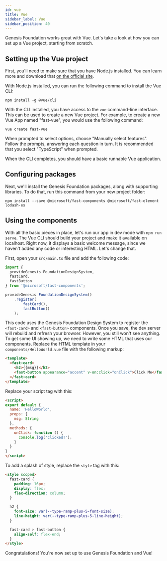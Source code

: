 ```yaml
---
id: vue
title: Vue
sidebar_label: Vue
sidebar_position: 40
---
```


Genesis Foundation works great with Vue. Let's take a look at how you can set up a Vue project, starting from scratch.

## Setting up the Vue project

First, you'll need to make sure that you have Node.js installed. You can learn more and download that [on the official site](https://nodejs.org/).

With Node.js installed, you can run the following command to install the Vue CLI:

```shell
npm install -g @vue/cli
```

With the CLI installed, you have access to the `vue` command-line interface. This can be used to create a new Vue project. For example, to create a new Vue App named "fast-vue", you would use the following command:

```shell
vue create fast-vue
```

When prompted to select options, choose "Manually select features". Follow the prompts, answering each question in turn. It is recommended that you select "TypeScript" when prompted.

When the CLI completes, you should have a basic runnable Vue application.

## Configuring packages

Next, we'll install the Genesis Foundation packages, along with supporting libraries. To do that, run this command from your new project folder:

```shell
npm install --save @microsoft/fast-components @microsoft/fast-element lodash-es
```

## Using the components

With all the basic pieces in place, let's run our app in dev mode with `npm run serve`. The Vue CLI should build your project and make it available on localhost. Right now, it displays a basic welcome message, since we haven't added any code or interesting HTML. Let's change that.

First, open your `src/main.ts` file and add the following code:

```ts
import { 
  provideGenesis FoundationDesignSystem, 
  fastCard, 
  fastButton
} from '@microsoft/fast-components';

provideGenesis FoundationDesignSystem()
    .register(
        fastCard(),
        fastButton()
    );
```

This code uses the Genesis Foundation Design System to register the `<fast-card>` and `<fast-button>` components. Once you save, the dev server will rebuild and refresh your browser. However, you still won't see anything. To get some UI showing up, we need to write some HTML that uses our components. Replace the HTML template in your  `components/HelloWorld.vue` file with the following markup:

```html
<template>
  <fast-card>
    <h2>{{msg}}</h2>
    <fast-button appearance="accent" v-on:click="onClick">Click Me</fast-button>
  </fast-card>
</template>
```

Replace your script tag with this:

```html
<script>
export default {
  name: 'HelloWorld',
  props: {
    msg: String
  },
  methods: {
    onClick: function () {
      console.log('clicked!');
    }
  }
}
</script>
```

To add a splash of style, replace the `style` tag with this:

```html
<style scoped>
  fast-card {
    padding: 16px;
    display: flex;
    flex-direction: column;
  }

  h2 {
    font-size: var(--type-ramp-plus-5-font-size);
    line-height: var(--type-ramp-plus-5-line-height);
  }

  fast-card > fast-button {
    align-self: flex-end;
  }
</style>
```

Congratulations! You're now set up to use Genesis Foundation and Vue!
